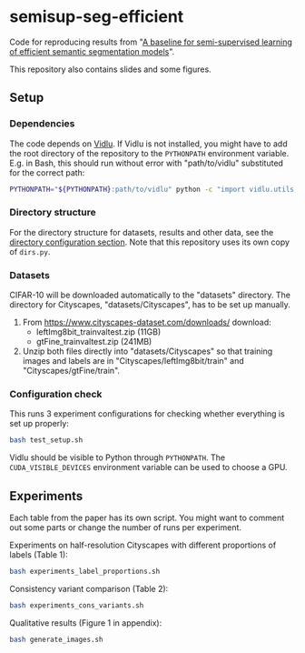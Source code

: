 # semisup-seg-efficient

Code for reproducing results from "[A baseline for semi-supervised learning of efficient semantic segmentation models](https://arxiv.org/abs/2106.07075)".

This repository also contains slides and some figures.

## Setup

### Dependencies

The code depends on [Vidlu](https://github.com/Ivan1248/Vidlu). If Vidlu is not installed, you might have to add the root directory of the repository to the `PYTHONPATH` environment variable. E.g. in Bash, this should run without error with "path/to/vidlu" substituted for the correct path:

```sh
PYTHONPATH="${PYTHONPATH}:path/to/vidlu" python -c "import vidlu.utils; print('success')"
```

### Directory structure

For the directory structure for datasets, results and other data, see the [directory configuration section](https://github.com/Ivan1248/vidlu#directory-configuration). Note that this repository uses its own copy of `dirs.py`.

### Datasets

CIFAR-10 will be downloaded automatically to the "datasets" directory. The directory for Cityscapes, "datasets/Cityscapes", has to be set up manually.

1. From <https://www.cityscapes-dataset.com/downloads/> download:
    - leftImg8bit_trainvaltest.zip (11GB)
    - gtFine_trainvaltest.zip (241MB)
2. Unzip both files directly into "datasets/Cityscapes" so that training images and labels are in "Cityscapes/leftImg8bit/train" and "Cityscapes/gtFine/train".

### Configuration check

This runs 3 experiment configurations for checking whether everything is set up properly:

```sh
bash test_setup.sh
```

Vidlu should be visible to Python through `PYTHONPATH`. The `CUDA_VISIBLE_DEVICES` environment variable can be used to choose a GPU.

## Experiments

Each table from the paper has its own script. You might want to comment out some parts or change the number of runs per experiment. 

Experiments on half-resolution Cityscapes with different proportions of labels (Table 1):

```sh
bash experiments_label_proportions.sh
```

Consistency variant comparison (Table 2):

```sh
bash experiments_cons_variants.sh
```

Qualitative results (Figure 1 in appendix):

```sh
bash generate_images.sh
```
